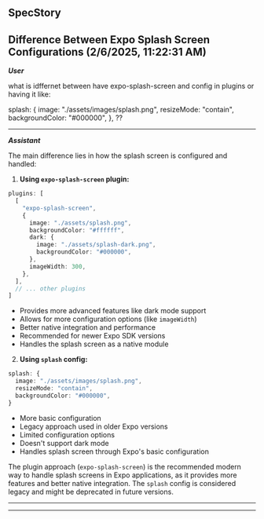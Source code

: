 ## SpecStory

## Difference Between Expo Splash Screen Configurations (2/6/2025, 11:22:31 AM)

_**User**_

what is idffernet between have expo-splash-screen and config in plugins or having it like:

splash: {
      image: "./assets/images/splash.png",
      resizeMode: "contain",
      backgroundColor: "#000000",
    }, ??

---

_**Assistant**_

The main difference lies in how the splash screen is configured and handled:

1. **Using `expo-splash-screen` plugin:**
```typescript:app.config.ts
plugins: [
  [
    "expo-splash-screen",
    {
      image: "./assets/splash.png",
      backgroundColor: "#ffffff",
      dark: {
        image: "./assets/splash-dark.png",
        backgroundColor: "#000000",
      },
      imageWidth: 300,
    },
  ],
  // ... other plugins
]
```
- Provides more advanced features like dark mode support
- Allows for more configuration options (like `imageWidth`)
- Better native integration and performance
- Recommended for newer Expo SDK versions
- Handles the splash screen as a native module

2. **Using `splash` config:**
```typescript
splash: {
  image: "./assets/images/splash.png",
  resizeMode: "contain",
  backgroundColor: "#000000",
}
```
- More basic configuration
- Legacy approach used in older Expo versions
- Limited configuration options
- Doesn't support dark mode
- Handles splash screen through Expo's basic configuration

The plugin approach (`expo-splash-screen`) is the recommended modern way to handle splash screens in Expo applications, as it provides more features and better native integration. The `splash` config is considered legacy and might be deprecated in future versions.

---



---

